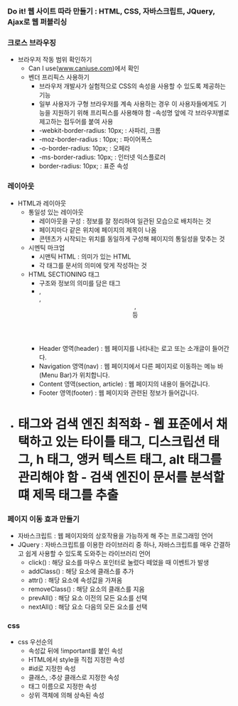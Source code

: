 ### Do it! 웹 사이트 따라 만들기 : HTML, CSS, 자바스크립트, JQuery, Ajax로 웹 퍼블리싱

### 크로스 브라우징
- 브라우저 작동 범위 확인하기
    - Can I use(www.caniuse.com)에서 확인
    - 벤더 프리픽스 사용하기
        - 브라우저 개발사가 실험적으로 CSS의 속성을 사용할 수 있도록 제공하는 기능
        - 일부 사용자가 구형 브라우저를 계속 사용하는 경우 이 사용자들에게도 기능을 지원하기 위해 프리픽스를 사용해야 함
        -속성명 앞에 각 브라우저별로 제고하는 접두어를 붙여 사용
        - -webkit-border-radius: 10px; : 사파리, 크롬
        - -moz-border-radius : 10px; : 파이어폭스
        - -o-border-radius: 10px; : 오페라
        - -ms-border-radius: 10px; : 인터넷 익스플로러
        - border-radius: 10px; : 표준 속성

### 레이아웃
- HTML과 레이아웃
    - 통일성 있는 레이아웃
        - 레이아웃을 구성 : 정보를 잘 정리하여 일관된 모습으로 배치하는 것
        - 페이지마다 같은 위치에 페이지의 제목이 나옴
        - 콘텐츠가 시작되는 위치를 동일하게 구성해 페이지의 통일성을 맞추는 것
    - 시멘틱 마크업
        - 시맨틱 HTML : 의미가 있는 HTML
        - 각 태그를 문서의 의미에 맞게 작성하는 것
    - HTML SECTIONING 태그
        - 구조와 정보의 의미를 담은 태그
        - <nav>, <main>, <header>, <section> 등
        - Header 영역(header) : 웹 페이지를 나타내는 로고 또는 소개글이 들어간다.
        - Navigation 영역(nav) : 웹 페이지에서 다른 페이지로 이동하는 메뉴 바(Menu Bar)가 위치합니다.
        - Content 영역(section, article) : 웹 페이지의 내용이 들어갑니다.
        - Footer 영역(footer) : 웹 페이지와 관련된 정보가 들어갑니다.
- <h1> 태그와 검색 엔진 최적화
    - 웹 표준에서 채택하고 있는 타이틀 태그, 디스크립션 태그, h 태그, 앵커 텍스트 태그, alt 태그를 관리해야 함
    - 검색 엔진이 문서를 분석할 떄 제목 태그를 추출

### 페이지 이동 효과 만들기
- 자바스크립트 : 웹 페이지와의 상호작용을 가능하게 해 주는 프로그래밍 언어
- JQuery : 자바스크립트를 이용한 라이브러리 중 하나, 자바스크립트를 매우 간결하고 쉽게 사용할 수 있도록 도와주는 라이브러리 언어
    - click() : 해당 요소를 마우스 포인터로 눌렀다 떼었을 때 이벤트가 발생
    - addClass() : 해당 요소에 클래스를 추가
    - attr() :  해당 요소에 속성값을 가져옴
    - removeClass() : 해당 요소의 클래스를 지움
    - prevAll() : 해당 요소 이전의 모든 요소를 선택
    - nextAll() : 해당 요소 다음의 모든 요소를 선택
### css
- css 우선순의
    - 속성값 뒤에 !important를 붙인 속성
    - HTML에서 style을 직접 지정한 속성
    - #id로 지정한 속성
    - 클래스, :추상 클래스로 지정한 속성
    - 태그 이름으로 지정한 속성
    - 상위 객체에 의해 상속된 속성
